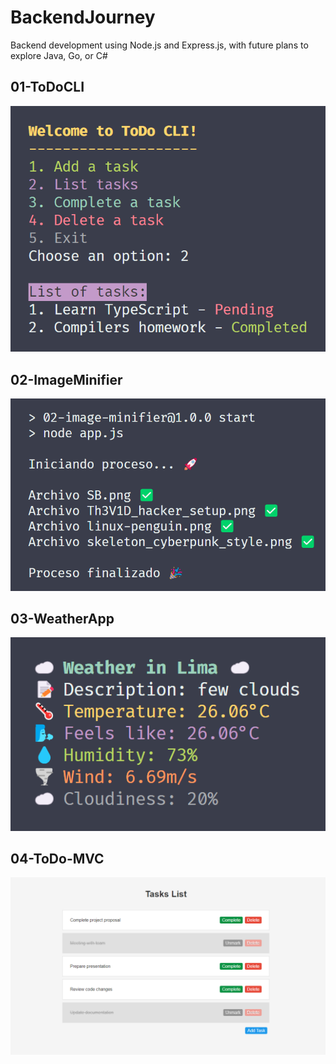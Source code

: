 # BackendJourney

Backend development using Node.js and Express.js, with future plans to explore Java, Go, or C#

## 01-ToDoCLI

![ToDoCLI](./img/1.png)

## 02-ImageMinifier

![ImageMinifier](./img/2.png)

## 03-WeatherApp

![WeatherApp](./img/3.png)

## 04-ToDo-MVC

![ToDo-MVC](./img/4.png)
